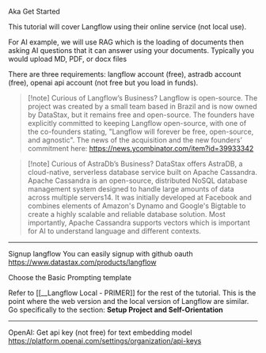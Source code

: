 Aka Get Started

This tutorial will cover Langflow using their online service (not local use).

For AI example, we will use RAG which is the loading of documents then asking AI questions that it can answer using your documents. Typically you would upload MD, PDF, or docx files

There are three requirements: langflow account (free), astradb account (free), openai api account (not free but you load in funds).

> [!note] Curious of Langflow’s Business?
> Langflow is open-source. The project was created by a small team based in Brazil and is now owned by DataStax, but it remains free and open-source. The founders have explicitly committed to keeping Langflow open-source, with one of the co-founders stating, "Langflow will forever be free, open-source, and agnostic". The news of the acquisition and the new founders’ commitment here: https://news.ycombinator.com/item?id=39933342

> [!note] Curious of AstraDb’s Business?
> DataStax offers AstraDB, a cloud-native, serverless database service built on Apache Cassandra. 
> Apache Cassandra is an open-source, distributed NoSQL database management system designed to handle large amounts of data across multiple servers14. It was initially developed at Facebook and combines elements of Amazon's Dynamo and Google's Bigtable to create a highly scalable and reliable database solution. Most importantly, Apache Cassandra supports vectors which is important for AI to understand language and different contexts.


---


Signup langflow
You can easily signup with github oauth
https://www.datastax.com/products/langflow

Choose the Basic Prompting template

Refer to [[__Langflow Local - PRIMER]] for the rest of the tutorial. This is the point where the web version and the local version of Langflow are similar. Go specifically to the section: **Setup Project and Self-Orientation**

---

OpenAI:
Get api key (not free) for text embedding model
https://platform.openai.com/settings/organization/api-keys

